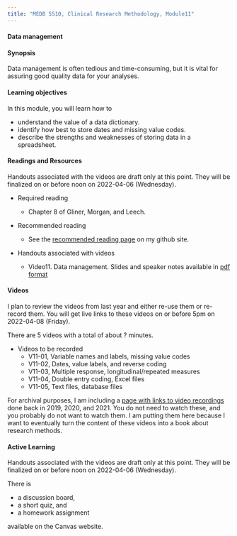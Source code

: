 ```yaml
---
title: "MEDB 5510, Clinical Research Methodology, Module11"
---
```


#### Data management

#### Synopsis

Data management is often tedious and time-consuming, but it is vital for assuring good quality data for your analyses.

#### Learning objectives

In this module, you will learn how to

+ understand the value of a data dictionary.
+ identify how best to store dates and missing value codes.
+ describe the strengths and weaknesses of storing data in a spreadsheet.

#### Readings and Resources

Handouts associated with the videos are draft only at this point. They will be finalized on or before noon on 2022-04-06 (Wednesday).

+ Required reading
  + Chapter 8 of Gliner, Morgan, and Leech.

+ Recommended reading
  + See the [recommended reading page][git2] on my github site.

+ Handouts associated with videos
  + Video11. Data management. Slides and speaker notes available in [pdf format][git1]

#### Videos

I plan to review the videos from last year and either re-use them or re-record them. You will get live links to these videos on or before 5pm on 2022-04-08 (Friday).

There are 5 videos with a total of about ? minutes.

+ Videos to be recorded
  + V11-01, Variable names and labels, missing value codes
  + V11-02, Dates, value labels, and reverse coding
  + V11-03, Multiple response, longitudinal/repeated measures
  + V11-04, Double entry coding, Excel files
  + V11-05, Text files, database files

For archival purposes, I am including a [page with links to video recordings][git0] done back in 2019, 2020, and 2021. You do not need to watch these, and you probably do not want to watch them. I am putting them here because I want to eventually turn the content of these videos into a book about research methods.

#### Active Learning

Handouts associated with the videos are draft only at this point. They will be finalized on or before noon on 2022-04-06 (Wednesday).

There is

+ a discussion board,
+ a short quiz, and
+ a homework assignment

available on the Canvas website.

[git0]: https://github.com/pmean/classes/blob/master/clinical-research-methodology/modules/5510-99-videos.md
[git1]: https://github.com/pmean/classes/blob/master/clinical-research-methodology/results/video10-slides-and-speaker-notes.pdf
[git2]: https://github.com/pmean/classes/blob/master/clinical-research-methodology/modules/5510-99-readings.md
